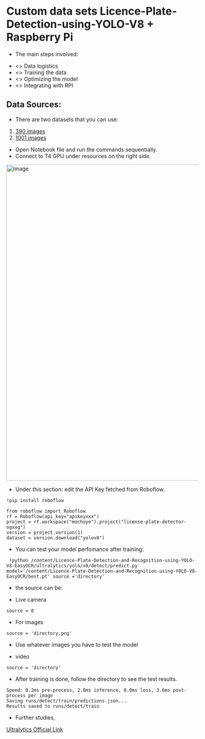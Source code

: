 # Custom data sets Licence-Plate-Detection-using-YOLO-V8  + Raspberry Pi 

- The main steps involved:
* <> Data logistics
* <> Training the data
* <> Optimizing the model
* <> Integrating with RPI

## Data Sources:
- There are two datasets that you can use:

1. [390 images][def]
2. [1001 images][def2]

- Open Notebook file and run the commands sequentially.
- Connect to T4 GPU under resources on the right side.

<img width="828" alt="image" src="https://github.com/Arijit1080/Licence-Plate-Detection-and-Recognition-using-YOLO-V8-EasyOCR/assets/55284959/81bc96ff-ae4b-4c56-8303-3fa98551a727">


- Under this section: edit the API Key fetched from Roboflow.

```
!pip install roboflow

from roboflow import Roboflow
rf = Roboflow(api_key="apikeyxxx")
project = rf.workspace("mochoye").project("license-plate-detector-ogxxg")
version = project.version(1)
dataset = version.download("yolov8")
```

- You can test your model perfomance after training:

```
 !python /content/Licence-Plate-Detection-and-Recognition-using-YOLO-V8-EasyOCR/ultralytics/yolo/v8/detect/predict.py model='/content/Licence-Plate-Detection-and-Recognition-using-YOLO-V8-EasyOCR/best.pt' source ='directory'
```
- the source can be:

* Live camera 
```
source = 0
```
* For images 
```
source = 'directory.png'
```

- Use whatever images you have to test the model 

* video

```
source = 'directory'
```

- After training is done, follow the directory to see the test results.

```
Speed: 0.2ms pre-process, 2.8ms inference, 0.0ms loss, 3.6ms post-process per image
Saving runs/detect/train/predictions.json...
Results saved to runs/detect/train
```



- Further studies,

[Ultralytics Official Link][def3]


[def]: https://universe.roboflow.com/mochoye/license-plate-detector-ogxxg
[def2]: https://universe.roboflow.com/playground-wxriu/kenyan-number-plate-detection
[def3]: https://docs.ultralytics.com/tasks/detect/#models
